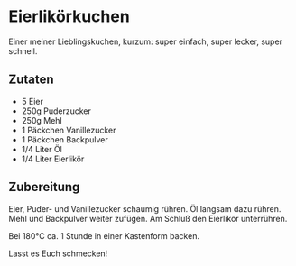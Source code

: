 # Eierlikörkuchen

Einer meiner Lieblingskuchen, kurzum: super einfach, super lecker, super schnell.

## Zutaten

* 5 Eier
* 250g Puderzucker
* 250g Mehl
* 1 Päckchen Vanillezucker
* 1 Päckchen Backpulver
* 1/4 Liter Öl
* 1/4 Liter Eierlikör

## Zubereitung

Eier, Puder- und Vanillezucker schaumig rühren. Öl langsam dazu rühren. Mehl und Backpulver weiter zufügen. Am Schluß den Eierlikör unterrühren.

Bei 180°C ca. 1 Stunde in einer Kastenform backen.

Lasst es Euch schmecken!
